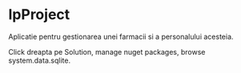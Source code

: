 # IpProject
Aplicatie pentru gestionarea unei farmacii si a personalului acesteia.


Click dreapta pe Solution, manage nuget packages, browse system.data.sqlite.
